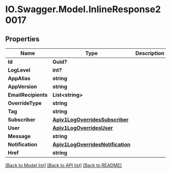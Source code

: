 # IO.Swagger.Model.InlineResponse20017
## Properties

Name | Type | Description | Notes
------------ | ------------- | ------------- | -------------
**Id** | **Guid?** |  | [optional] 
**LogLevel** | **int?** |  | [optional] 
**AppAlias** | **string** |  | [optional] 
**AppVersion** | **string** |  | [optional] 
**EmailRecipients** | **List&lt;string&gt;** |  | [optional] 
**OverrideType** | **string** |  | [optional] 
**Tag** | **string** |  | [optional] 
**Subscriber** | [**Apiv1LogOverridesSubscriber**](Apiv1LogOverridesSubscriber.md) |  | [optional] 
**User** | [**Apiv1LogOverridesUser**](Apiv1LogOverridesUser.md) |  | [optional] 
**Message** | **string** |  | [optional] 
**Notification** | [**Apiv1LogOverridesNotification**](Apiv1LogOverridesNotification.md) |  | [optional] 
**Href** | **string** |  | [optional] 

[[Back to Model list]](../README.md#documentation-for-models) [[Back to API list]](../README.md#documentation-for-api-endpoints) [[Back to README]](../README.md)

